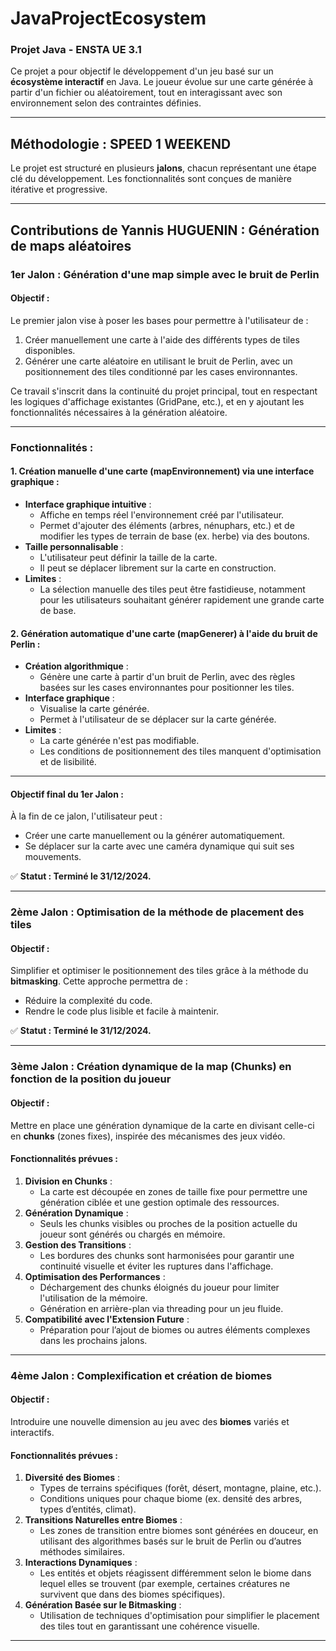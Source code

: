 
# JavaProjectEcosystem

### **Projet Java - ENSTA UE 3.1**

Ce projet a pour objectif le développement d'un jeu basé sur un **écosystème interactif** en Java. Le joueur évolue sur une carte générée à partir d'un fichier ou aléatoirement, tout en interagissant avec son environnement selon des contraintes définies.

---

## **Méthodologie : SPEED 1 WEEKEND**

Le projet est structuré en plusieurs **jalons**, chacun représentant une étape clé du développement. Les fonctionnalités sont conçues de manière itérative et progressive.

---

## **Contributions de Yannis HUGUENIN : Génération de maps aléatoires**

### **1er Jalon : Génération d'une map simple avec le bruit de Perlin**

#### Objectif :
Le premier jalon vise à poser les bases pour permettre à l'utilisateur de :
1. Créer manuellement une carte à l'aide des différents types de tiles disponibles.
2. Générer une carte aléatoire en utilisant le bruit de Perlin, avec un positionnement des tiles conditionné par les cases environnantes.

Ce travail s'inscrit dans la continuité du projet principal, tout en respectant les logiques d'affichage existantes (GridPane, etc.), et en y ajoutant les fonctionnalités nécessaires à la génération aléatoire.

---

### **Fonctionnalités :**

#### 1. **Création manuelle d'une carte (mapEnvironnement) via une interface graphique** :
- **Interface graphique intuitive** :
    - Affiche en temps réel l'environnement créé par l'utilisateur.
    - Permet d'ajouter des éléments (arbres, nénuphars, etc.) et de modifier les types de terrain de base (ex. herbe) via des boutons.
- **Taille personnalisable** :
    - L'utilisateur peut définir la taille de la carte.
    - Il peut se déplacer librement sur la carte en construction.
- **Limites** :
    - La sélection manuelle des tiles peut être fastidieuse, notamment pour les utilisateurs souhaitant générer rapidement une grande carte de base.

#### 2. **Génération automatique d'une carte (mapGenerer) à l'aide du bruit de Perlin** :
- **Création algorithmique** :
    - Génère une carte à partir d'un bruit de Perlin, avec des règles basées sur les cases environnantes pour positionner les tiles.
- **Interface graphique** :
    - Visualise la carte générée.
    - Permet à l'utilisateur de se déplacer sur la carte générée.
- **Limites** :
    - La carte générée n'est pas modifiable.
    - Les conditions de positionnement des tiles manquent d'optimisation et de lisibilité.

---

#### **Objectif final du 1er Jalon :**
À la fin de ce jalon, l'utilisateur peut :
- Créer une carte manuellement ou la générer automatiquement.
- Se déplacer sur la carte avec une caméra dynamique qui suit ses mouvements.

✅ **Statut : Terminé le 31/12/2024.**

---

### **2ème Jalon : Optimisation de la méthode de placement des tiles**

#### Objectif :
Simplifier et optimiser le positionnement des tiles grâce à la méthode du **bitmasking**. Cette approche permettra de :
- Réduire la complexité du code.
- Rendre le code plus lisible et facile à maintenir.

✅ **Statut : Terminé le 31/12/2024.**


---

### **3ème Jalon : Création dynamique de la map (Chunks) en fonction de la position du joueur**

#### Objectif :
Mettre en place une génération dynamique de la carte en divisant celle-ci en **chunks** (zones fixes), inspirée des mécanismes des jeux vidéo.

#### Fonctionnalités prévues :
1. **Division en Chunks** :
   - La carte est découpée en zones de taille fixe pour permettre une génération ciblée et une gestion optimale des ressources.
2. **Génération Dynamique** :
   - Seuls les chunks visibles ou proches de la position actuelle du joueur sont générés ou chargés en mémoire.
3. **Gestion des Transitions** :
   - Les bordures des chunks sont harmonisées pour garantir une continuité visuelle et éviter les ruptures dans l'affichage.
4. **Optimisation des Performances** :
   - Déchargement des chunks éloignés du joueur pour limiter l'utilisation de la mémoire.
   - Génération en arrière-plan via threading pour un jeu fluide.
5. **Compatibilité avec l'Extension Future** :
   - Préparation pour l’ajout de biomes ou autres éléments complexes dans les prochains jalons.

---

### **4ème Jalon : Complexification et création de biomes**

#### Objectif :
Introduire une nouvelle dimension au jeu avec des **biomes** variés et interactifs.

#### Fonctionnalités prévues :
1. **Diversité des Biomes** :
   - Types de terrains spécifiques (forêt, désert, montagne, plaine, etc.).
   - Conditions uniques pour chaque biome (ex. densité des arbres, types d’entités, climat).
2. **Transitions Naturelles entre Biomes** :
   - Les zones de transition entre biomes sont générées en douceur, en utilisant des algorithmes basés sur le bruit de Perlin ou d’autres méthodes similaires.
3. **Interactions Dynamiques** :
   - Les entités et objets réagissent différemment selon le biome dans lequel elles se trouvent (par exemple, certaines créatures ne survivent que dans des biomes spécifiques).
4. **Génération Basée sur le Bitmasking** :
   - Utilisation de techniques d'optimisation pour simplifier le placement des tiles tout en garantissant une cohérence visuelle.

--- 


